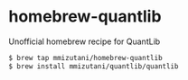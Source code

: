 # homebrew-quantlib

Unofficial homebrew recipe for QuantLib

```sh
$ brew tap mmizutani/homebrew-quantlib
$ brew install mmizutani/quantlib/quantlib
```
